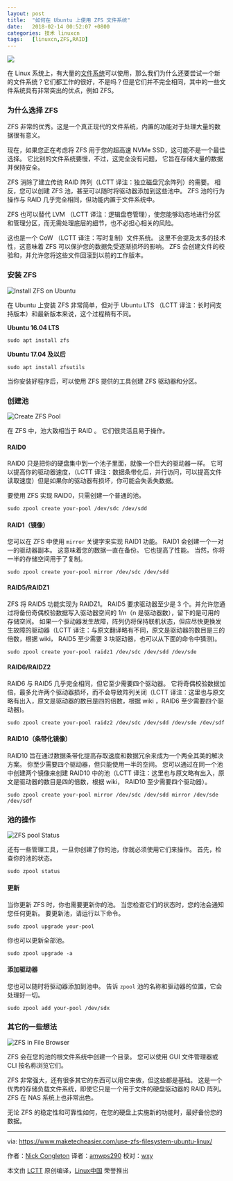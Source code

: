 ```yaml
---
layout: post
title:	"如何在 Ubuntu 上使用 ZFS 文件系统"
date:	2018-02-14 00:52:07 +0800 
categories:	技术 linuxcn 
tags:	[linuxcn,ZFS,RAID]
---
```



![](/Asserts/Images//attachment/album/201802/14/005211baxhkm3vax7a5h75.jpg)


在 Linux 系统上，有大量的[文件系统](https://www.maketecheasier.com/best-linux-filesystem-for-ssd/)可以使用，那么我们为什么还要尝试一个新的文件系统？它们都工作的很好，不是吗？但是它们并不完全相同，其中的一些文件系统具有非常突出的优点，例如 ZFS。


### 为什么选择 ZFS


ZFS 非常的优秀。这是一个真正现代的文件系统，内置的功能对于处理大量的数据很有意义。


现在，如果您正在考虑将 ZFS 用于您的超高速 NVMe SSD，这可能不是一个最佳选择。 它比别的文件系统要慢，不过，这完全没有问题， 它旨在存储大量的数据并保持安全。


ZFS 消除了建立传统 RAID 阵列（LCTT 译注：独立磁盘冗余阵列）的需要。 相反，您可以创建 ZFS 池，甚至可以随时将驱动器添加到这些池中。 ZFS 池的行为操作与 RAID 几乎完全相同，但功能内置于文件系统中。


ZFS 也可以替代 LVM （LCTT 译注：逻辑盘卷管理），使您能够动态地进行分区和管理分区，而无需处理底层的细节，也不必担心相关的风险。


这也是一个 CoW （LCTT 译注：写时复制）文件系统。 这里不会提及太多的技术性，这意味着 ZFS 可以保护您的数据免受逐渐损坏的影响。 ZFS 会创建文件的校验和，并允许您将这些文件回滚到以前的工作版本。


### 安装 ZFS


![Install ZFS on Ubuntu](/Asserts/Images//attachment/album/201802/14/005212gem4smmvrwczhxdh.jpg "Install ZFS on Ubuntu")


在 Ubuntu 上安装 ZFS 非常简单，但对于 Ubuntu LTS （LCTT 译注：长时间支持版本）和最新版本来说，这个过程稍有不同。


**Ubuntu 16.04 LTS**



```
sudo apt install zfs

```

**Ubuntu 17.04 及以后**



```
sudo apt install zfsutils

```

当你安装好程序后，可以使用 ZFS 提供的工具创建 ZFS 驱动器和分区。


### 创建池


![Create ZFS Pool](/Asserts/Images//attachment/album/201802/14/005212t99r9s9pxxp4r991.jpg "Create ZFS Pool")


在 ZFS 中，池大致相当于 RAID 。 它们很灵活且易于操作。


#### RAID0


RAID0 只是把你的硬盘集中到一个池子里面，就像一个巨大的驱动器一样。 它可以提高你的驱动器速度，（LCTT 译注：数据条带化后，并行访问，可以提高文件读取速度）但是如果你的驱动器有损坏，你可能会失丢失数据。


要使用 ZFS 实现 RAID0，只需创建一个普通的池。



```
sudo zpool create your-pool /dev/sdc /dev/sdd

```

#### RAID1（镜像）


您可以在 ZFS 中使用 `mirror` 关键字来实现 RAID1 功能。 RAID1 会创建一个一对一的驱动器副本。 这意味着您的数据一直在备份。 它也提高了性能。 当然，你将一半的存储空间用于了复制。



```
sudo zpool create your-pool mirror /dev/sdc /dev/sdd

```

#### RAID5/RAIDZ1


ZFS 将 RAID5 功能实现为 RAIDZ1。 RAID5 要求驱动器至少是 3 个。并允许您通过将备份奇偶校验数据写入驱动器空间的 1/n（n 是驱动器数），留下的是可用的存储空间。 如果一个驱动器发生故障，阵列仍将保持联机状态，但应尽快更换发生故障的驱动器（LCTT 译注：与原文翻译略有不同，原文是驱动器的数目是三的倍数，根据 wiki， RAID5 至少需要 3 块驱动器，也可以从下面的命令中猜测)。



```
sudo zpool create your-pool raidz1 /dev/sdc /dev/sdd /dev/sde

```

#### RAID6/RAIDZ2


RAID6 与 RAID5 几乎完全相同，但它至少需要四个驱动器。 它将奇偶校验数据加倍，最多允许两个驱动器损坏，而不会导致阵列关闭（LCTT 译注：这里也与原文略有出入，原文是驱动器的数目是四的倍数，根据 wiki ，RAID6 至少需要四个驱动器)。



```
sudo zpool create your-pool raidz2 /dev/sdc /dev/sdd /dev/sde /dev/sdf

```

#### RAID10（条带化镜像）


RAID10 旨在通过数据条带化提高存取速度和数据冗余来成为一个两全其美的解决方案。 你至少需要四个驱动器，但只能使用一半的空间。 您可以通过在同一个池中创建两个镜像来创建 RAID10 中的池（LCTT 译注：这里也与原文略有出入，原文是驱动器的数目是四的倍数，根据 wiki， RAID10 至少需要四个驱动器）。



```
sudo zpool create your-pool mirror /dev/sdc /dev/sdd mirror /dev/sde /dev/sdf

```

### 池的操作


![ZFS pool Status](/Asserts/Images//attachment/album/201802/14/005212sbj96k1bozm1gbgz.jpg "ZFS pool Status")


还有一些管理工具，一旦你创建了你的池，你就必须使用它们来操作。 首先，检查你的池的状态。



```
sudo zpool status

```

#### 更新


当你更新 ZFS 时，你也需要更新你的池。 当您检查它们的状态时，您的池会通知您任何更新。 要更新池，请运行以下命令。



```
sudo zpool upgrade your-pool

```

你也可以更新全部池。



```
sudo zpool upgrade -a

```

#### 添加驱动器


您也可以随时将驱动器添加到池中。 告诉 `zpool` 池的名称和驱动器的位置，它会处理好一切。



```
sudo zpool add your-pool /dev/sdx

```

### 其它的一些想法


![ZFS in File Browser](/Asserts/Images//attachment/album/201802/14/005212ij3vwbvq3zllq030.jpg "ZFS in File Browser")


ZFS 会在您的池的根文件系统中创建一个目录。 您可以使用 GUI 文件管理器或 CLI 按名称浏览它们。


ZFS 非常强大，还有很多其它的东西可以用它来做，但这些都是基础。 这是一个优秀的存储负载文件系统，即使它只是一个用于文件的硬盘驱动器的 RAID 阵列。 ZFS 在 NAS 系统上也非常出色。


无论 ZFS 的稳定性和可靠性如何，在您的硬盘上实施新的功能时，最好备份您的数据。




---


via: <https://www.maketecheasier.com/use-zfs-filesystem-ubuntu-linux/>


作者：[Nick Congleton](https://www.maketecheasier.com/author/nickcongleton/) 译者：[amwps290](https://github.com/amwps290) 校对：[wxy](https://github.com/wxy)


本文由 [LCTT](https://github.com/LCTT/TranslateProject) 原创编译，[Linux中国](https://linux.cn/) 荣誉推出
